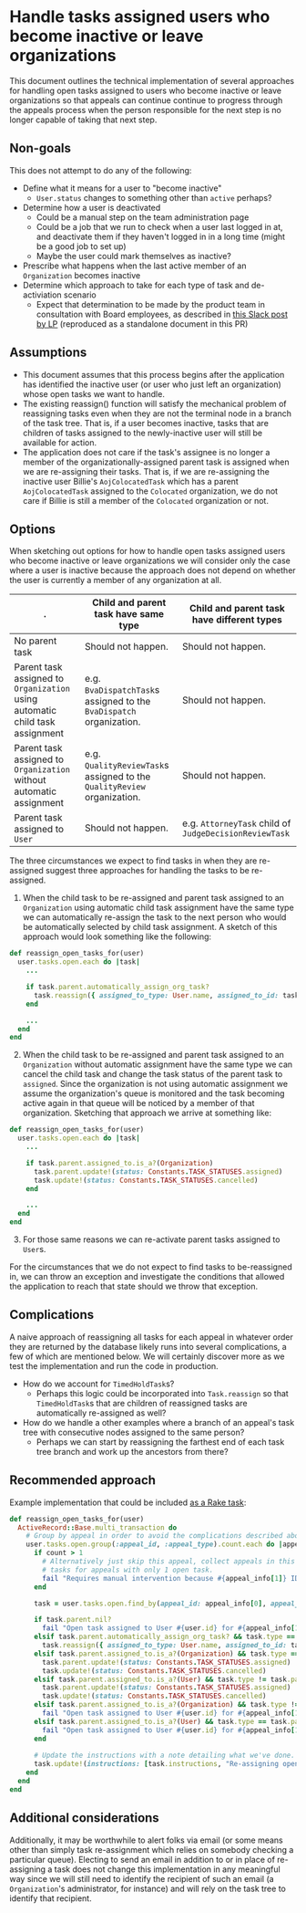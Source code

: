 # Handle tasks assigned users who become inactive or leave organizations

This document outlines the technical implementation of several approaches for handling open tasks assigned to users who become inactive or leave organizations so that appeals can continue continue to progress through the appeals process when the person responsible for the next step is no longer capable of taking that next step.

## Non-goals

This does not attempt to do any of the following:
* Define what it means for a user to "become inactive"
    - `User.status` changes to something other than `active` perhaps?
* Determine how a user is deactivated
    - Could be a manual step on the team administration page
    - Could be a job that we run to check when a user last logged in at, and deactivate them if they haven't logged in in a long time (might be a good job to set up)
    - Maybe the user could mark themselves as inactive?
* Prescribe what happens when the last active member of an `Organization` becomes inactive
* Determine which approach to take for each type of task and de-activiation scenario
    - Expect that determination to be made by the product team in consultation with Board employees, as described in [this Slack post by LP](https://dsva.slack.com/files/T03FECE8V/FN5GLN4ES?origin_team=T03FECE8V) (reproduced as a standalone document in this PR)

## Assumptions

* This document assumes that this process begins after the application has identified the inactive user (or user who just left an organization) whose open tasks we want to handle.
* The existing reassign() function will satisfy the mechanical problem of reassigning tasks even when they are not the terminal node in a branch of the task tree. That is, if a user becomes inactive, tasks that are children of tasks assigned to the newly-inactive user will still be available for action.
* The application does not care if the task's assignee is no longer a member of the organizationally-assigned parent task is assigned when we are re-assigning their tasks. That is, if we are re-assigning the inactive user Billie's `AojColocatedTask` which has a parent `AojColocatedTask` assigned to the `Colocated` organization, we do not care if Billie is still a member of the `Colocated` organization or not.

## Options

When sketching out options for how to handle open tasks assigned users who become inactive or leave organizations we will consider only the case where a user is inactive because the approach does not depend on whether the user is currently a member of any organization at all.

 . | Child and parent task have same type | Child and parent task have different types
 --- | --- | ---
No parent task | Should not happen. | Should not happen.
Parent task assigned to `Organization` using automatic child task assignment | e.g. `BvaDispatchTask`s assigned to the `BvaDispatch` organization. | Should not happen.
Parent task assigned to `Organization` without automatic assignment | e.g. `QualityReviewTask`s assigned to the `QualityReview` organization. | Should not happen.
Parent task assigned to `User` | Should not happen. | e.g. `AttorneyTask` child of `JudgeDecisionReviewTask`

The three circumstances we expect to find tasks in when they are re-assigned suggest three approaches for handling the tasks to be re-assigned.

1. When the child task to be re-assigned and parent task assigned to an `Organization` using automatic child task assignment have the same type we can automatically re-assign the task to the next person who would be automatically selected by child task assignment. A sketch of this approach would look something like the following:

```ruby
def reassign_open_tasks_for(user)
  user.tasks.open.each do |task|
    ...

    if task.parent.automatically_assign_org_task?
      task.reassign({ assigned_to_type: User.name, assigned_to_id: task.parent.assigned_to.next_assignee }, nil)
    end

    ...
  end
end
```

2. When the child task to be re-assigned and parent task assigned to an `Organization` without automatic assignment have the same type we can cancel the child task and change the task status of the parent task to `assigned`. Since the organization is not using automatic assignment we assume the organization's queue is monitored and the task becoming active again in that queue will be noticed by a member of that organization. Sketching that approach we arrive at something like:

```ruby
def reassign_open_tasks_for(user)
  user.tasks.open.each do |task|
    ...

    if task.parent.assigned_to.is_a?(Organization)
      task.parent.update!(status: Constants.TASK_STATUSES.assigned)
      task.update!(status: Constants.TASK_STATUSES.cancelled)
    end

    ...
  end
end
```

3. For those same reasons we can re-activate parent tasks assigned to `User`s.

For the circumstances that we do not expect to find tasks to be-reassigned in, we can throw an exception and investigate the conditions that allowed the application to reach that state should we throw that exception.

## Complications

A naive approach of reassigning all tasks for each appeal in whatever order they are returned by the database likely runs into several complications, a few of which are mentioned below. We will certainly discover more as we test the implementation and run the code in production.

* How do we account for `TimedHoldTask`s?
    - Perhaps this logic could be incorporated into `Task.reassign` so that `TimedHoldTask`s that are children of reassigned tasks are automatically re-assigned as well?
* How do we handle a other examples where a branch of an appeal's task tree with consecutive nodes assigned to the same person?
    - Perhaps we can start by reassigning the farthest end of each task tree branch and work up the ancestors from there?

## Recommended approach

Example implementation that could be included [as a Rake task](https://github.com/department-of-veterans-affairs/caseflow/blob/master/lib/tasks/tasks.rake):

```ruby
def reassign_open_tasks_for(user)
  ActiveRecord::Base.multi_transaction do
    # Group by appeal in order to avoid the complications described above for the time being.
    user.tasks.open.group(:appeal_id, :appeal_type).count.each do |appeal_info, count|
      if count > 1
        # Alternatively just skip this appeal, collect appeals in this state, and send message after reassigning
        # tasks for appeals with only 1 open task.
        fail "Requires manual intervention because #{appeal_info[1]} ID #{appeal_info[0]} has more than 1 open task"
      end

      task = user.tasks.open.find_by(appeal_id: appeal_info[0], appeal_type: appeal_info[1])

      if task.parent.nil?
        fail "Open task assigned to User #{user.id} for #{appeal_info[1]} ID #{appeal_info[0]} has no parent task"
      elsif task.parent.automatically_assign_org_task? && task.type == task.parent.type
        task.reassign({ assigned_to_type: User.name, assigned_to_id: task.parent.assigned_to.next_assignee }, nil)
      elsif task.parent.assigned_to.is_a?(Organization) && task.type == task.parent.type
        task.parent.update!(status: Constants.TASK_STATUSES.assigned)
        task.update!(status: Constants.TASK_STATUSES.cancelled)
      elsif task.parent.assigned_to.is_a?(User) && task.type != task.parent.type
        task.parent.update!(status: Constants.TASK_STATUSES.assigned)
        task.update!(status: Constants.TASK_STATUSES.cancelled)
      elsif task.parent.assigned_to.is_a?(Organization) && task.type != task.parent.type
        fail "Open task assigned to User #{user.id} for #{appeal_info[1]} ID #{appeal_info[0]} has a parent task of a different type assigned to an organization"
      elsif task.parent.assigned_to.is_a?(User) && task.type == task.parent.type
        fail "Open task assigned to User #{user.id} for #{appeal_info[1]} ID #{appeal_info[0]} has a parent task of the same type assigned to a user"
      end
      
      # Update the instructions with a note detailing what we've done.
      task.update!(instructions: [task.instructions, "Re-assigning open task for inactive user"].flatten)
    end
  end
end
```

## Additional considerations

Additionally, it may be worthwhile to alert folks via email (or some means other than simply task re-assignment which relies on somebody checking a particular queue). Electing to send an email in addition to or in place of re-assigning a task does not change this implementation in any meaningful way since we will still need to identify the recipient of such an email (a `Organization`'s administrator, for instance) and will rely on the task tree to identify that recipient.
